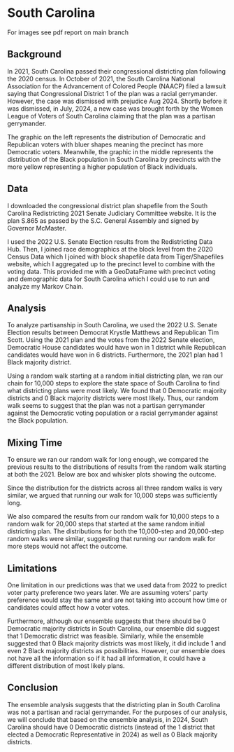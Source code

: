 # South Carolina

For images see pdf report on main branch

## Background

In 2021, South Carolina passed their congressional districting plan following the 2020 census. In October of 2021, the South Carolina National Association for the Advancement of Colored People (NAACP)  filed a lawsuit saying that Congressional District 1 of the plan was a racial gerrymander. However, the case was dismissed with prejudice Aug 2024. Shortly before it was dismissed, in July, 2024, a new case was brought forth by the Women League of Voters of South Carolina claiming that the plan was a partisan gerrymander.

The graphic on the left represents the distribution of Democratic and Republican voters with bluer shapes meaning the precinct has more Democratic voters. Meanwhile, the graphic in the middle represents the distribution of the Black population in South Carolina by precincts with the more yellow representing a higher population of Black individuals.

## Data

I downloaded the congressional district plan shapefile from the South Carolina Redistricting 2021 Senate Judiciary Committee website. It is the plan S.865 as passed by the S.C. General Assembly and signed by Governor McMaster.

I used the 2022 U.S. Senate Election results from the Redistricting Data Hub. Then, I joined race demographics at the block level from the 2020 Census Data which I joined with block shapefile data from Tiger/Shapefiles website, which I aggregated up to the precinct level to combine with the voting data. This provided me with a GeoDataFrame with precinct voting and demographic data for South Carolina which I could use to run and analyze my Markov Chain.

## Analysis

To analyze partisanship in South Carolina, we used the 2022 U.S. Senate Election results between Democrat Krystle Matthews and Republican Tim Scott. Using the 2021 plan and the votes from the 2022 Senate election, Democratic House candidates would have won in 1 district while Republican candidates would have won in 6 districts. Furthermore, the 2021 plan had 1 Black majority district.

Using a random walk starting at a random initial districting plan, we ran our chain for 10,000 steps to explore the state space of South Carolina to find what districting plans were most likely. We found that 0 Democratic majority districts and 0 Black majority districts were most likely. Thus, our random walk seems to suggest that the plan was not a partisan gerrymander against the Democratic voting population or a racial gerrymander against the Black population.

## Mixing Time

To ensure we ran our random walk for long enough, we compared the previous results to the distributions of results from the random walk starting at both the 2021. Below are box and whisker plots showing the outcome. 

Since the distribution for the districts across all three random walks is very similar, we argued that running our walk for 10,000 steps was sufficiently long.

We also compared the results from our random walk for 10,000 steps to a random walk for 20,000 steps that started at the same random initial districting plan. The distributions for both the 10,000-step and 20,000-step random walks were similar, suggesting that running our random walk for more steps would not affect the outcome.

## Limitations

One limitation in our predictions was that we used data from 2022 to predict voter party preference two years later. We are assuming voters' party preference would stay the same and are not taking into account how time or candidates could affect how a voter votes.

Furthermore, although our ensemble suggests that there should be 0 Democratic majority districts in South Carolina, our ensemble did suggest that 1 Democratic district was feasible. Similarly, while the ensemble suggested that 0 Black majority districts was most likely, it did include 1 and even 2 Black majority districts as possibilities. However, our ensemble does not have all the information so if it had all information, it could have a different distribution of most likely plans.

## Conclusion

The ensemble analysis suggests that the districting plan in South Carolina was not a partisan and racial gerrymander. For the purposes of our analysis, we will conclude that based on the ensemble analysis, in 2024, South Carolina should have 0 Democratic districts (instead of the 1 district that elected a Democratic Representative in 2024) as well as 0 Black majority districts. 
